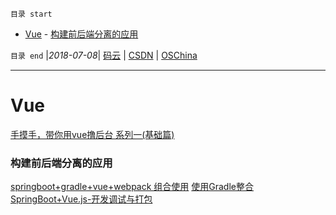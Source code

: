 `目录 start`
 
- [Vue](#vue)
        - [构建前后端分离的应用](#构建前后端分离的应用)

`目录 end` |_2018-07-08_| [码云](https://gitee.com/gin9) | [CSDN](http://blog.csdn.net/kcp606) | [OSChina](https://my.oschina.net/kcp1104)
****************************************
# Vue

[手摸手，带你用vue撸后台 系列一(基础篇)](https://segmentfault.com/a/1190000009275424)


### 构建前后端分离的应用
[springboot+gradle+vue+webpack 组合使用](https://segmentfault.com/a/1190000007021883)
[使用Gradle整合SpringBoot+Vue.js-开发调试与打包](https://segmentfault.com/a/1190000008968295)